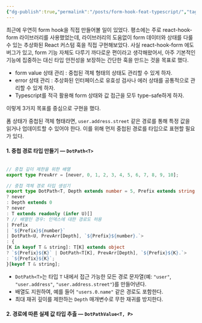 ```yaml
---
{"dg-publish":true,"permalink":"/posts/form-hook-feat-typescript/","tags":["React","type-safe"],"created":"2025-05-25","updated":"2025-05-25T20:59:00"}
---
```


최근에 우연히 form hook을 직접 만들어볼 일이 있었다. 평소에는 주로 react-hook-form 라이브러리를 사용했었는데, 라이브러리의 도움없이 form 데이터와 상태를 다룰 수 있는 추상화된 React 커스텀 훅을 직접 구현해보았다. 사실 react-hook-form 에도 버그가 있고, form 기능 자체도 다루기 까다로운 편이라고 생각해왔어서, 아주 기본적인 기능에 집중하는 대신 타입 안전성을 보장하는 간단한 훅을 만드는 것을 목표로 했다.

- form value 상태 관리 : 중첩된 객체 형태의 상태도 관리할 수 있게 하자.
- error 상태 관리 : 추상화된 인터페이스로 유효성 검사나 에러 상태를 공통적으로 관리할 수 있게 하자.
- Typescript를 적극 활용해 form 상태와 값 접근을 모두 type-safe하게 하자.

이렇게 3가지 목표를 중심으로 구현을 했다.

폼 상태가 중첩된 객체 형태라면, `user.address.street` 같은 경로를 통해 특정 값을 읽거나 업데이트할 수 있어야 한다. 이를 위해 먼저 중첩된 경로를 타입으로 표현할 필요가 있다.

#### 1. 중첩 경로 타입 만들기 — `DotPath<T>`

```ts

// 중첩 깊이 제한을 위한 배열
export type PrevArr = [never, 0, 1, 2, 3, 4, 5, 6, 7, 8, 9, 10];

// 중첩 객체 경로 타입 생성기
export type DotPath<T, Depth extends number = 5, Prefix extends string = ""> = [Depth] extends [never]
? never
: Depth extends 0
? never
: T extends readonly (infer U)[]
? // 배열인 경우: 인덱스에 대한 경로도 허용
| Prefix
| `${Prefix}${number}`
| DotPath<U, PrevArr[Depth], `${Prefix}${number}.`>
: {
[K in keyof T & string]: T[K] extends object
? `${Prefix}${K}` | DotPath<T[K], PrevArr[Depth], `${Prefix}${K}.`>
: `${Prefix}${K}`;
}[keyof T & string];

```

- `DotPath<T>`는 타입 `T` 내에서 접근 가능한 모든 경로 문자열(예: `"user"`, `"user.address"`, `"user.address.street"`)를 만들어낸다.
- 배열도 지원하여, 예를 들어 `"users.0.name"` 같은 경로도 포함한다.
- 최대 재귀 깊이를 제한하는 `Depth` 매개변수로 무한 재귀를 방지한다.

#### 2. 경로에 따른 실제 값 타입 추출 — `DotPathValue<T, P>`

```ts

```